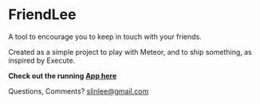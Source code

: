# FriendLee

A tool to encourage you to keep in touch with your friends. 

Created as a simple project to play with Meteor, and to ship something, as inspired by Execute.

**Check out the running [App here](http://friendlee.meteor.com)**

Questions, Comments? slinlee@gmail.com

